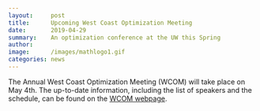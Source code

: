 ```yaml
---
layout:     post
title:      Upcoming West Coast Optimization Meeting
date:       2019-04-29
summary:    An optimization conference at the UW this Spring
author:     
image:      /images/mathlogo1.gif
categories: news
---
```


The Annual West Coast Optimization Meeting (WCOM) will take place on May 4th. The up-to-date information, including the list of speakers and the schedule, can be found on the [WCOM webpage](https://uw-amo.github.io/WCOM2019/index.html).

